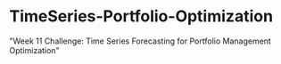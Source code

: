 # TimeSeries-Portfolio-Optimization
"Week 11 Challenge: Time Series Forecasting for Portfolio Management Optimization"
